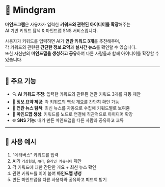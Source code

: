 # 🧠 Mindgram

**마인드그램**은 사용자가 입력한 **키워드와 관련된 아이디어를 확장**해주는  
AI 기반 키워드 탐색 & 마인드맵 SNS 서비스입니다.  

사용자가 키워드를 입력하면 AI가 **연관 키워드 3개**를 추천해주며,  
각 키워드와 관련된 **간단한 정보 요약**과 **실시간 뉴스**를 확인할 수 있습니다.  
또한 자신만의 **마인드맵을 생성하고 공유**하여 다른 사람들과 함께 아이디어를 확장할 수 있습니다.

---

## 🚀 주요 기능
- 🔍 **AI 키워드 추천**: 입력한 키워드와 관련된 연관 키워드 3개를 자동 제안
- 📖 **정보 요약 제공**: 각 키워드의 핵심 개요를 간단히 확인 가능
- 📰 **연관 뉴스 탐색**: 최신 뉴스를 자동으로 수집해 키워드별로 보여줌
- 🧠 **마인드맵 생성**: 키워드를 노드로 연결해 직관적으로 아이디어 확장
- 🌐 **SNS 기능**: 내가 만든 마인드맵을 다른 사람과 공유하고 교류

---

## 📌 사용 예시
1. "메타버스" 키워드를 입력
2. AI가 `가상현실`, `NFT`, `온라인 커뮤니티` 제안
3. 각 키워드에 대한 간단한 개요 + 최신 뉴스 확인
4. 관련 키워드를 이어 붙여 **마인드맵 생성**
5. 만든 마인드맵을 다른 사용자와 공유하고 피드백 받기
